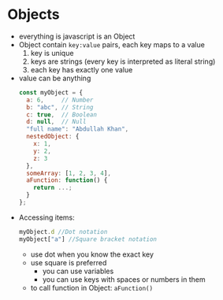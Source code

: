 # Objects

- everything is javascript is an Object
- Object contain `key:value` pairs, each key maps to a value
  1. key is unique
  2. keys are strings (every key is interpreted as literal string)
  3. each key has exactly one value
- value can be anything
  ```javascript
  const myObject = {
    a: 6,     // Number
    b: "abc", // String
    c: true,  // Boolean
    d: null,  // Null
    "full name": "Abdullah Khan",
    nestedObject: {
      x: 1,
      y: 2,
      z: 3
    },
    someArray: [1, 2, 3, 4],
    aFunction: function() {
      return ...;
    }
  };
  ```
- Accessing items:
  ```javascript
  myObject.d //Dot notation
  myObject["a"] //Square bracket notation
  ```
  - use dot when you know the exact key
  - use square is preferred
      - you can use variables
      - you can use keys with spaces or numbers in them
  - to call function in Object: `aFunction()`
